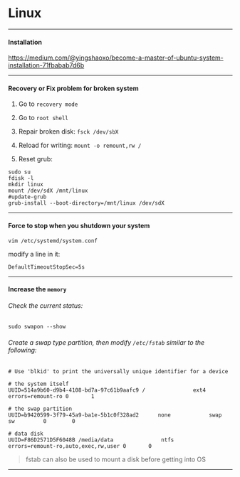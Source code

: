 # Linux

___

#### Installation

https://medium.com/@yingshaoxo/become-a-master-of-ubuntu-system-installation-71fbabab7d6b

___

#### Recovery or Fix problem for broken system 

1. Go to `recovery mode`

2. Go to `root shell`

3. Repair broken disk: `fsck /dev/sbX`

4. Reload for writing: `mount -o remount,rw /`

5. Reset grub:
```
sudo su
fdisk -l
mkdir linux
mount /dev/sdX /mnt/linux
#update-grub
grub-install --boot-directory=/mnt/linux /dev/sdX
```

___


#### Force to stop when you shutdown your system

```
vim /etc/systemd/system.conf
```

modify a line in it:
```
DefaultTimeoutStopSec=5s
```

___


#### Increase the `memory`

###### Check the current status:
```
sudo swapon --show
```

###### Create a swap type partition, then modify `/etc/fstab` similar to the following:
```
# Use 'blkid' to print the universally unique identifier for a device

# the system itself
UUID=514a9b60-d9b4-4108-bd7a-97c61b9aafc9 /               ext4    errors=remount-ro 0       1

# the swap partition
UUID=b9420599-3f79-45a9-ba1e-5b1c0f328ad2      none            swap      sw         0        0

# data disk
UUID=F86D2571D5F6048B /media/data               ntfs    errors=remount-ro,auto,exec,rw,user 0       0
```

> fstab can also be used to mount a disk before getting into OS

____

